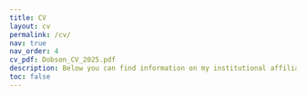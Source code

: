 ```yaml
---
title: CV
layout: cv
permalink: /cv/
nav: true
nav_order: 4
cv_pdf: Dobson_CV_2025.pdf
description: Below you can find information on my institutional affiliations, publications, and manuscripts under review. For additional information, view my complete CV by clicking the PDF icon.
toc: false
---
```

